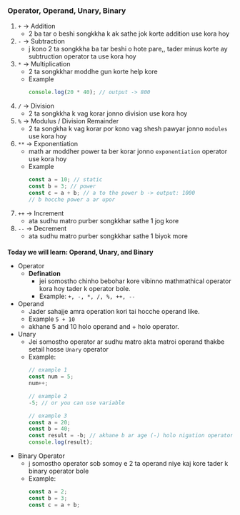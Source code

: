 ### Operator, Operand, Unary, Binary
1. `+` -> Addition
    - 2 ba tar o beshi songkkha k ak sathe jok korte addition use kora hoy
2. `-` -> Subtraction
    - j kono 2 ta songkkha ba tar beshi o hote pare,, tader minus korte ay subtruction operator ta use kora hoy
3. `*` -> Multiplication
    - 2 ta songkkhar moddhe gun korte help kore
    - Example
      ```js
      console.log(20 * 40); // output -> 800
      ```
4. `/` -> Division
    - 2 ta songkkha k vag korar jonno division use kora hoy
5. `%` -> Modulus / Division Remainder
    - 2 ta songkha k vag korar por kono vag shesh pawyar jonno `modules` use kora hoy
6. `**` -> Exponentiation 
    - math ar moddher power ta ber korar jonno `exponentiation` operator use kora hoy
    - Example
        ```js
        const a = 10; // static
        const b = 3; // power
        const c = a + b; // a to the power b -> output: 1000
        // b hocche power a ar upor
        ```
7. `++` -> Increment
    - ata sudhu matro purber songkkhar sathe 1 jog kore
8. `--` -> Decrement
    - ata sudhu matro purber songkkhar sathe 1 biyok more

####
**Today we will learn: Operand, Unary, and Binary**
- Operator
    - **Defination**
        - jei somostho chinho bebohar kore vibinno mathmathical operator kora hoy tader k operator bole.
        - Example: 
            `+, -, *, /, %, ++, --`
- Operand
    - Jader sahajje amra operation kori tai hocche operand like.
    - Example
        `5 + 10`
    - akhane 5 and 10 holo operand and + holo operator.
- Unary
    - Jei somostho operator ar sudhu matro akta matroi operand thakbe setail hosse `Unary` operator
    - Example:
        ```js
        // example 1
        const num = 5;
        num++;

        // example 2
        -5; // or you can use variable

        // example 3
        const a = 20;
        const b = 40;
        const result = -b; // akhane b ar age (-) holo nigation operator
        console.log(result);
        ```
- Binary Operator
    - j somostho operator sob somoy e 2 ta operand niye kaj kore tader k binary operator bole
    - Example:
        ```js
        const a = 2;
        const b = 3;
        const c = a + b;
        ```
